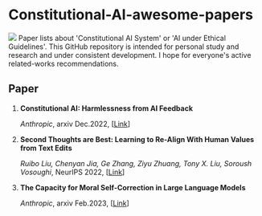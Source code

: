 # Constitutional-AI-awesome-papers
![](https://img.shields.io/github/last-commit/Timothyxxx/Chain-of-ThoughtsPapers?color=green) 
Paper lists about 'Constitutional AI System' or 'AI under Ethical Guidelines'. This GitHub repository is intended for personal study and research and under consistent development. I hope for everyone's active related-works recommendations.

## Paper

1. **Constitutional AI: Harmlessness from AI Feedback**

   *Anthropic*, arxiv Dec.2022, [[Link](https://arxiv.org/abs/2212.08073)] 

2. **Second Thoughts are Best: Learning to Re-Align With Human Values from Text Edits**

   *Ruibo Liu, Chenyan Jia, Ge Zhang, Ziyu Zhuang, Tony X. Liu, Soroush Vosoughi*, NeurIPS 2022, [[Link](https://proceedings.neurips.cc/paper_files/paper/2022/file/01c4593d60a020fed5607944330106b1-Paper-Conference.pdf)] 

3. **The Capacity for Moral Self-Correction in Large Language Models**

   *Anthropic*,  arxiv Feb.2023, [[Link](https://arxiv.org/abs/2302.07459)] 



